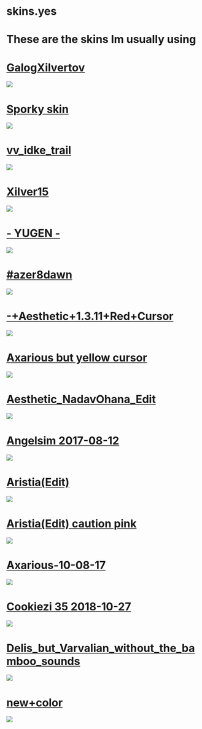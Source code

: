 # skins.yes

# These are the skins Im usually using

# [GalogXilvertov](https://mega.nz/file/lxczSYpS#Czs76QguPXVrbo6F8DW1k4QSRLT0RNsrpZAiCxykpI8)
![](https://imgur.com/0MM9NA0.png)

# [Sporky skin](https://spork.s-ul.eu/j1107EWB)
![](https://imgur.com/vHfiiXN.png)

# [vv_idke_trail](https://mega.nz/#!bGQzACoQ!JEIJg6SP2LzqLwZSIbeZByGqtkulo8MycswtRqix-l0)
![](https://imgur.com/nnDCRXq.png)

# [Xilver15](https://xilver.s-ul.eu/EPHvraH3)
![](https://imgur.com/602COOc.png)

# [- YUGEN -](https://tetsui.s-ul.eu/t3yyAk3g2QugMs9O)
![](https://imgur.com/OM5Tgg1.png)

# [#azer8dawn](https://bit.ly/2ZieUID)
![](https://imgur.com/AasdfIh.png)

# [-+Aesthetic+1.3.11+Red+Cursor](http://puu.sh/DWnVu/fd303fb063.osk)
![](https://imgur.com/vpNnMO9.png)

# [Axarious but yellow cursor](https://mega.nz/#!4g9VgSRC!sdTVEvuEYzFfGOqrRTSKg6xTlNSTyNOzKmboDgtSajQ)
![](https://imgur.com/kpPnYyX.png)

# [Aesthetic_NadavOhana_Edit](https://mega.nz/#!ezJ3HaJB!rjihZMm_xde1GMR3nGCF7It6qlakCMIZG9CDmfuVuEQ)
![](https://imgur.com/pFvPdmW.png)

# [Angelsim 2017-08-12](https://circle-people.com/wp-content/Skins/firebat92%20(Angelsim)/Angelsim%202017-08-12.osk)
![](https://imgur.com/Ub5moY9.png)

# [Aristia(Edit)](https://puu.sh/BSj1V/6c9d4d0e79.osk)
![](https://imgur.com/k6wxWqt.png)

# [Aristia(Edit) caution pink](https://mega.nz/#!ZtkBQapK!I8LdCVIEcC9u3WRW7CaiqI6iAxSf3Fg1mULhOXIrMa4)
![](https://imgur.com/noq4I0H.png)

# [Axarious-10-08-17](https://circle-people.com/wp-content/Skins/Axarious/Axarious-10-08-17.osk)
![](https://imgur.com/Tmk5Bw1.png)

# [Cookiezi 35 2018-10-27](https://circle-people.com/wp-content/Skins/Cookiezi/Cookiezi%2035%202018-10-27.osk)
![](https://imgur.com/IHtJMK6.png)

# [Delis_but_Varvalian_without_the_bamboo_sounds](https://mizaruyea.s-ul.eu/5lSwk7ay)
![](https://imgur.com/opTcHhl.png)

# [new+color](https://puu.sh/E1EnF/09f90b0563.osk)
![](https://imgur.com/tIUTPcy.png)
